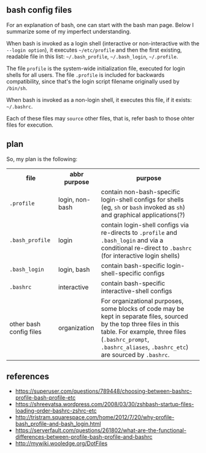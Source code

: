 ## bash config files

For an explanation of bash, one can start with the bash man page.  Below I
summarize some of my imperfect understanding.

When bash is invoked as a login shell (interactive or non-interactive with the
`--login option`), it executes `~/etc/profile` and then the first existing,
readable file in this list: `~/.bash_profile`, `~/.bash_login`, `~/.profile`.

The file `profile` is the system-wide initialization file, executed for login
shells for all users.  The file `.profile` is included for backwards
compatibility, since that's the login script filename originally used by
`/bin/sh`.

When bash is invoked as a non-login shell, it executes this file, if it exists:
`~/.bashrc`.

Each of these files may `source` other files, that is, refer bash to those ohter
files for execution.

## plan

So, my plan is the following:

<table>
  <tbody>
    <tr>
      <th> file         </th>
      <th> abbr purpose </th>
      <th> purpose      </th>
    </tr>
    <tr>
      <td>  <code>.profile</code>
      </td>
      <td>  login, non-bash
      </td>
      <td>  contain non-bash-specific login-shell configs for shells (eg,
            <code>sh</code> or <code>bash</code> invoked as <code>sh</code>)
            and graphical applications(?)
      </td>
    </tr>
    <tr>
      <td>  <code>.bash_profile</code>
      </td>
      <td>  login
      </td>
      <td>  contain login-shell configs via re-directs to <code>.profile</code>
            and <code>.bash_login</code> and via a conditional re-direct to
            <code>.bashrc</code> (for interactive login shells)
      </td>
    </tr>
    <tr>
      <td>  <code>.bash_login</code>
      </td>
      <td>  login, bash
      </td>
      <td>  contain bash-specific login-shell-specific configs
      </td>
    </tr>
    <tr>
      <td> <code>.bashrc</code>
      </td>
      <td>  interactive
      </td>
      <td>  contain bash-specific interactive-shell configs
      </td>
    </tr>
    <tr>
      <td>  other bash config files
      </td>
      <td>  organization
      </td>
      <td>  For organizational purposes, some blocks of code may be kept in
            separate files, sourced by the top three files in this table.  For
            example, three files (<code>.bashrc_prompt</code>,
            <code>.bashrc_aliases</code>, <code>.bashrc_etc</code>) are sourced
            by <code>.bashrc</code>.
      </td>
    </tr>
  </tbody>
</table>


## references

* https://superuser.com/questions/789448/choosing-between-bashrc-profile-bash-profile-etc
* https://shreevatsa.wordpress.com/2008/03/30/zshbash-startup-files-loading-order-bashrc-zshrc-etc
* http://tristram.squarespace.com/home/2012/7/20/why-profile-bash_profile-and-bash_login.html
* https://serverfault.com/questions/261802/what-are-the-functional-differences-between-profile-bash-profile-and-bashrc
* http://mywiki.wooledge.org/DotFiles

